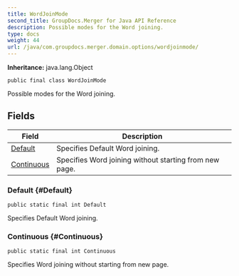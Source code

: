 ```yaml
---
title: WordJoinMode
second_title: GroupDocs.Merger for Java API Reference
description: Possible modes for the Word joining.
type: docs
weight: 44
url: /java/com.groupdocs.merger.domain.options/wordjoinmode/
---
```

**Inheritance:**
java.lang.Object
```
public final class WordJoinMode
```

Possible modes for the Word joining.
## Fields

| Field | Description |
| --- | --- |
| [Default](#Default) | Specifies Default Word joining. |
| [Continuous](#Continuous) | Specifies Word joining without starting from new page. |
### Default {#Default}
```
public static final int Default
```


Specifies Default Word joining.

### Continuous {#Continuous}
```
public static final int Continuous
```


Specifies Word joining without starting from new page.

